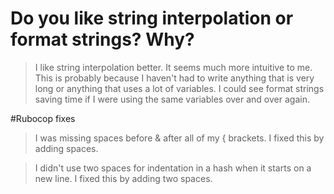 # Do you like string interpolation or format strings? Why?

>I like string interpolation better. It seems much more intuitive to me.
>This is probably because I haven't had to write anything that is very long
>or anything that uses a lot of variables. I could see format strings
>saving time if I were using the same variables over and over again.

#Rubocop fixes

>I was missing spaces before & after all of my { brackets.
>I fixed this by adding spaces.

>I didn't use two spaces for indentation in a hash when it starts on a new line.
>I fixed this by adding two spaces.
